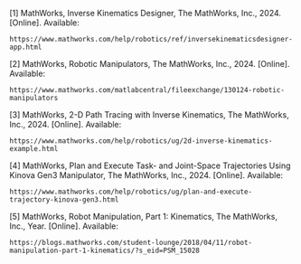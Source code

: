 [1] MathWorks, Inverse Kinematics Designer, The MathWorks, Inc., 2024. [Online]. Available: 

    https://www.mathworks.com/help/robotics/ref/inversekinematicsdesigner-app.html


[2] MathWorks, Robotic Manipulators, The MathWorks, Inc., 2024. [Online]. Available: 
    
    https://www.mathworks.com/matlabcentral/fileexchange/130124-robotic-manipulators

[3] MathWorks, 2-D Path Tracing with Inverse Kinematics, The MathWorks, Inc., 2024. [Online]. Available:
    
    https://www.mathworks.com/help/robotics/ug/2d-inverse-kinematics-example.html

[4] MathWorks, Plan and Execute Task- and Joint-Space Trajectories Using Kinova Gen3 Manipulator, The MathWorks, Inc., 2024. [Online]. Available:
    
    https://www.mathworks.com/help/robotics/ug/plan-and-execute-trajectory-kinova-gen3.html

[5] MathWorks, Robot Manipulation, Part 1: Kinematics, The MathWorks, Inc., Year. [Online]. Available: 
    
    https://blogs.mathworks.com/student-lounge/2018/04/11/robot-manipulation-part-1-kinematics/?s_eid=PSM_15028

